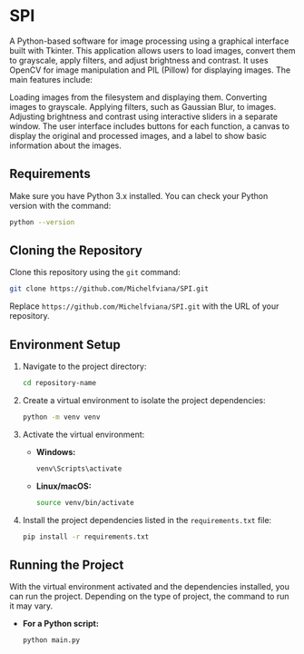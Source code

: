 # SPI

A Python-based software for image processing using a graphical interface built with Tkinter. This application allows users to load images, convert them to grayscale, apply filters, and adjust brightness and contrast. It uses OpenCV for image manipulation and PIL (Pillow) for displaying images. The main features include:

Loading images from the filesystem and displaying them.
Converting images to grayscale.
Applying filters, such as Gaussian Blur, to images.
Adjusting brightness and contrast using interactive sliders in a separate window.
The user interface includes buttons for each function, a canvas to display the original and processed images, and a label to show basic information about the images.

## Requirements

Make sure you have Python 3.x installed. You can check your Python version with the command:

```bash
python --version
```

## Cloning the Repository

Clone this repository using the `git` command:

```bash
git clone https://github.com/Michelfviana/SPI.git
```

Replace `https://github.com/Michelfviana/SPI.git` with the URL of your repository.

## Environment Setup

1. Navigate to the project directory:

   ```bash
   cd repository-name
   ```

2. Create a virtual environment to isolate the project dependencies:

   ```bash
   python -m venv venv
   ```

3. Activate the virtual environment:

   - **Windows:**

     ```bash
     venv\Scripts\activate
     ```

   - **Linux/macOS:**

     ```bash
     source venv/bin/activate
     ```

4. Install the project dependencies listed in the `requirements.txt` file:

   ```bash
   pip install -r requirements.txt
   ```

## Running the Project

With the virtual environment activated and the dependencies installed, you can run the project. Depending on the type of project, the command to run it may vary.

- **For a Python script:**

  ```bash
  python main.py
  ```
